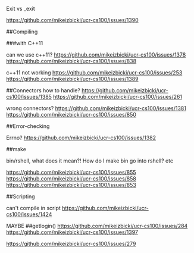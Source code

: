 Exit vs _exit

https://github.com/mikeizbicki/ucr-cs100/issues/1390


##Compiling

###with C++11

can we use c++11?
https://github.com/mikeizbicki/ucr-cs100/issues/1378
https://github.com/mikeizbicki/ucr-cs100/issues/838



c++11 not working
https://github.com/mikeizbicki/ucr-cs100/issues/253
https://github.com/mikeizbicki/ucr-cs100/issues/1389




##Connectors
how to handle?
https://github.com/mikeizbicki/ucr-cs100/issues/1385
https://github.com/mikeizbicki/ucr-cs100/issues/261

wrong connectors?
https://github.com/mikeizbicki/ucr-cs100/issues/1381
https://github.com/mikeizbicki/ucr-cs100/issues/850




##Error-checking

Errno?
https://github.com/mikeizbicki/ucr-cs100/issues/1382


##make

bin/rshell, what does it mean?! How do I make bin go into rshell? etc

https://github.com/mikeizbicki/ucr-cs100/issues/855
https://github.com/mikeizbicki/ucr-cs100/issues/858
https://github.com/mikeizbicki/ucr-cs100/issues/853



##Scripting

can't compile in script
https://github.com/mikeizbicki/ucr-cs100/issues/1424





MAYBE
##getlogin()
https://github.com/mikeizbicki/ucr-cs100/issues/284
https://github.com/mikeizbicki/ucr-cs100/issues/1397


https://github.com/mikeizbicki/ucr-cs100/issues/279
